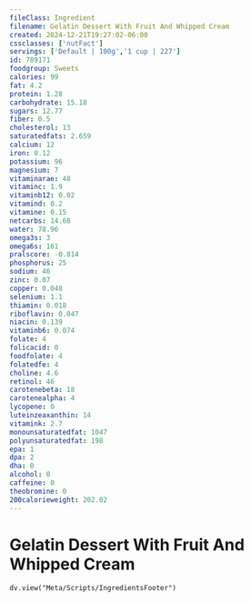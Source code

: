 ```yaml
---
fileClass: Ingredient
filename: Gelatin Dessert With Fruit And Whipped Cream
created: 2024-12-21T19:27:02-06:00
cssclasses: ['nutFact']
servings: ['Default | 100g','1 cup | 227']
id: 789171
foodgroup: Sweets
calories: 99
fat: 4.2
protein: 1.28
carbohydrate: 15.18
sugars: 12.77
fiber: 0.5
cholesterol: 13
saturatedfats: 2.659
calcium: 12
iron: 0.12
potassium: 96
magnesium: 7
vitaminarae: 48
vitaminc: 1.9
vitaminb12: 0.02
vitamind: 0.2
vitamine: 0.15
netcarbs: 14.68
water: 78.96
omega3s: 3
omega6s: 161
pralscore: -0.814
phosphorus: 25
sodium: 46
zinc: 0.07
copper: 0.048
selenium: 1.1
thiamin: 0.018
riboflavin: 0.047
niacin: 0.139
vitaminb6: 0.074
folate: 4
folicacid: 0
foodfolate: 4
folatedfe: 4
choline: 4.6
retinol: 46
carotenebeta: 18
carotenealpha: 4
lycopene: 0
luteinzeaxanthin: 14
vitamink: 2.7
monounsaturatedfat: 1047
polyunsaturatedfat: 198
epa: 1
dpa: 2
dha: 0
alcohol: 0
caffeine: 0
theobromine: 0
200calorieweight: 202.02
---
```


# Gelatin Dessert With Fruit And Whipped Cream

```dataviewjs
dv.view("Meta/Scripts/IngredientsFooter")
```